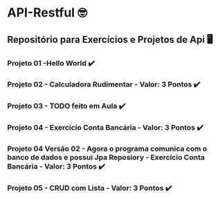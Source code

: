 # API-Restful 🤓
## Repositório para Exercícios e Projetos de Api 🖥️

### Projeto 01 -Hello World ✔️

### Projeto 02 - Calculadora Rudimentar - Valor: 3 Pontos ✔️

### Projeto 03 - TODO feito em Aula ✔️

### Projeto 04 - Exercício Conta Bancária - Valor: 3 Pontos ✔️

### Projeto 04 Versão 02 - Agora o programa comunica com o banco de dados e possui Jpa Reposiory - Exercício Conta Bancária - Valor: 3 Pontos ✔️

### Projeto 05 - CRUD com Lista - Valor: 3 Pontos ✔️
